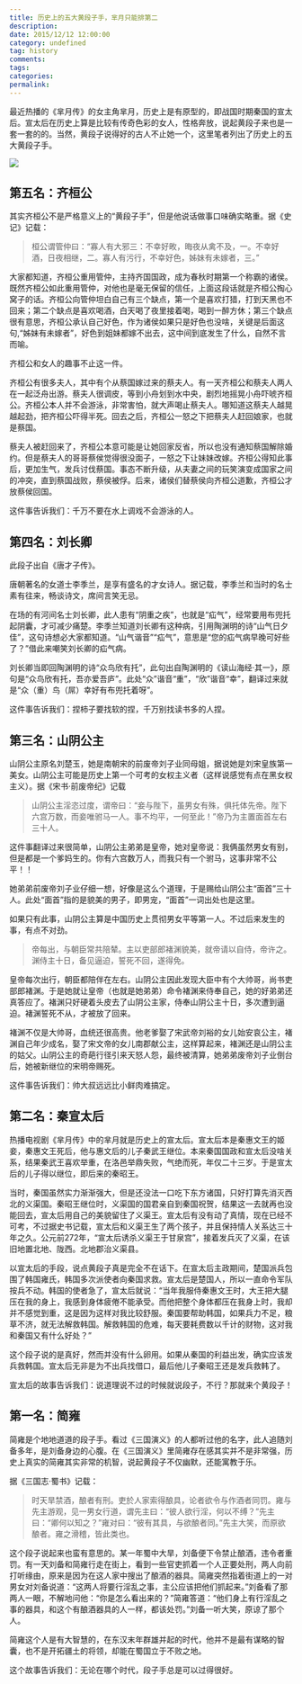 ```yaml
---
title: 历史上的五大黄段子手，芈月只能排第二
description:
date: 2015/12/12 12:00:00
category: undefined
tag: history
comments:
tags:
categories:
permalink:
---
```



最近热播的《芈月传》的女主角芈月，历史上是有原型的，即战国时期秦国的宣太后。宣太后在历史上算是比较有传奇色彩的女人，性格奔放，说起黄段子来也是一套一套的的。当然，黄段子说得好的古人不止她一个，这里笔者列出了历史上的五大黄段子手。

<!--more-->

![](http://upload-images.jianshu.io/upload_images/120563-8542f8611eaa101a.jpg?imageMogr2/auto-orient/strip%7CimageView2/2/w/1240)

## 第五名：齐桓公

其实齐桓公不是严格意义上的“黄段子手”，但是他说话做事口味确实略重。据《史记》记载：

> 桓公谓管仲曰：“寡人有大邪三：不幸好畋，晦夜从禽不及，一。不幸好酒，日夜相继，二。寡人有污行，不幸好色，姊妹有未嫁者，三。”

大家都知道，齐桓公重用管仲，主持齐国国政，成为春秋时期第一个称霸的诸侯。既然齐桓公如此重用管仲，对他也是毫无保留的信任，上面这段话就是齐桓公掏心窝子的话。齐桓公向管仲坦白自己有三个缺点，第一个是喜欢打猎，打到天黑也不回来；第二个缺点是喜欢喝酒，白天喝了夜里接着喝，喝到一醉方休；第三个缺点很有意思，齐桓公承认自己好色，作为诸侯如果只是好色也没啥，关键是后面这句,“姊妹有未嫁者”，好色到姐妹都嫁不出去，这中间到底发生了什么，自然不言而喻。

齐桓公和女人的趣事不止这一件。

齐桓公有很多夫人，其中有个从蔡国嫁过来的蔡夫人。有一天齐桓公和蔡夫人两人在一起泛舟出游。蔡夫人很调皮，等到小舟划到水中央，剧烈地摇晃小舟吓唬齐桓公。齐桓公本人并不会游泳，非常害怕，就大声喝止蔡夫人。哪知道这蔡夫人越晃越起劲，把齐桓公吓得半死。回去之后，齐桓公一怒之下把蔡夫人赶回娘家，也就是蔡国。

蔡夫人被赶回来了，齐桓公本意可能是让她回家反省，所以也没有通知蔡国解除婚约。但是蔡夫人的哥哥蔡侯觉得很没面子，一怒之下让妹妹改嫁。齐桓公得知此事后，更加生气，发兵讨伐蔡国。事态不断升级，从夫妻之间的玩笑演变成国家之间的冲突，直到蔡国战败，蔡侯被俘。后来，诸侯们替蔡侯向齐桓公道歉，齐桓公才放蔡侯回国。

这件事告诉我们：千万不要在水上调戏不会游泳的人。

## 第四名：刘长卿

此段子出自《唐才子传》。

唐朝著名的女道士李季兰，是享有盛名的才女诗人。据记载，李季兰和当时的名士素有往来，畅谈诗文，席间言笑无忌。

在场的有河间名士刘长卿，此人患有“阴重之疾”，也就是“疝气”，经常要用布兜托起阴囊，才可减少痛楚。李季兰知道刘长卿有这种病，引用陶渊明的诗“山气日夕佳”，这句诗想必大家都知道。“山气谐音”“疝气”，意思是“您的疝气病早晚可好些了？”借此来嘲笑刘长卿的疝气病。

刘长卿当即回陶渊明的诗“众鸟欣有托”，此句出自陶渊明的《读山海经·其一》，原句是“众鸟欣有托，吾亦爱吾庐”。此处“众”谐音“重”，“欣”谐音“幸”，翻译过来就是“众（重）鸟（屌）幸好有布兜托着呀”。

这件事告诉我们：捏柿子要找软的捏，千万别找读书多的人捏。

## 第三名：山阴公主

山阴公主原名刘楚玉，她是南朝宋的前废帝刘子业同母姐，据说她是刘宋皇族第一美女。山阴公主可能是历史上第一个可考的女权主义者（这样说感觉有点在黑女权主义）。据《宋书·前废帝纪》记载

>山阴公主淫恣过度，谓帝曰：“妾与陛下，虽男女有殊，俱托体先帝。陛下六宫万数，而妾唯驸马一人。事不均平，一何至此！”帝乃为主置面首左右三十人。

这件事翻译过来很简单，山阴公主弟弟是皇帝，她对皇帝说：我俩虽然男女有别，但是都是一个爹妈生的。你有六宫数万人，而我只有一个驸马，这事非常不公平！！

她弟弟前废帝刘子业仔细一想，好像是这么个道理，于是赐给山阴公主“面首”三十人。此处“面首”指的是貌美的男子，即男宠，“面首”一词出处也是这里。

如果只有此事，山阴公主算是中国历史上贯彻男女平等第一人。不过后来发生的事，有点不对劲。

>帝每出，与朝臣常共陪辇。主以吏部郎褚渊貌美，就帝请以自侍，帝许之。渊侍主十日，备见逼迫，誓死不回，遂得免。

皇帝每次出行，朝臣都陪伴在左右。山阴公主因此发现大臣中有个大帅哥，尚书吏部郎褚渊。于是她就让皇帝（也就是她弟弟）命令褚渊来侍奉自己，她的好弟弟还真答应了。褚渊只好硬着头皮去了山阴公主家，侍奉山阴公主十日，多次遭到逼迫。褚渊誓死不从，才被放了回来。

褚渊不仅是大帅哥，血统还很高贵。他老爹娶了宋武帝刘裕的女儿始安哀公主，褚渊自己年少成名，娶了宋文帝的女儿南郡献公主，这样算起来，褚渊还是山阴公主的姑父。山阴公主的奇葩行径引来天怒人怨，最终被清算，她弟弟废帝刘子业倒台后，她被新继位的宋明帝赐死。

这件事告诉我们：帅大叔远远比小鲜肉难搞定。

## 第二名：秦宣太后

热播电视剧《芈月传》中的芈月就是历史上的宣太后。宣太后本是秦惠文王的姬妾，秦惠文王死后，他与惠文后的儿子秦武王继位。本来秦国国政和宣太后没啥关系，结果秦武王喜欢举重，在洛邑举鼎失败，气绝而死，年仅二十三岁。于是宣太后的儿子得以继位，即后来的秦昭王。

当时，秦国虽然实力渐渐强大，但是还没法一口吃下东方诸国，只好打算先消灭西北的义渠国。秦昭王继位时，义渠国的国君亲自到秦国祝贺，结果这一去就再也没能回去，宣太后用自己的美貌留住了义渠王。宣太后有没有动了真情，现在已经不可考，不过据史书记载，宣太后和义渠王生了两个孩子，并且保持情人关系达三十年之久。公元前272年，“宣太后诱杀义渠王于甘泉宫”，接着发兵灭了义渠，在该旧地置北地、陇西。北地郡治义渠县。

以宣太后的手段，说点黄段子真是完全不在话下。在宣太后主政期间，楚国派兵包围了韩国雍氏，韩国多次派使者向秦国求救。宣太后是楚国人，所以一直命令军队按兵不动。韩国的使者急了，宣太后就说：“当年我服侍秦惠文王时，大王把大腿压在我的身上，我感到身体疲倦不能承受。而他把整个身体都压在我身上时，我却并不感觉到重，这是因为这样对我比较舒服。秦国要帮助韩国，如果兵力不足，粮草不济，就无法解救韩国。解救韩国的危难，每天要耗费数以千计的财物，这对我和秦国又有什么好处？”

这个段子说的是真好，然而并没有什么卵用。如果从秦国的利益出发，确实应该发兵救韩国。宣太后无非是为不出兵找借口，最后他儿子秦昭王还是发兵救韩了。

宣太后的故事告诉我们：说道理说不过的时候就说段子，不行？那就来个黄段子！

## 第一名：简雍

简雍是个地地道道的段子手。看过《三国演义》的人都听过他的名字，此人追随刘备多年，是刘备身边的心腹。在《三国演义》里简雍存在感其实并不是非常强，历史上真实的简雍其实非常的机智，说起黄段子不仅幽默，还能寓教于乐。

据《三国志·蜀书》记载：

>时天旱禁酒，酿者有刑。吏於人家索得酿具，论者欲令与作酒者同罚。雍与先主游观，见一男女行道，谓先主曰：“彼人欲行淫，何以不缚？”先主曰：“卿何以知之？”雍对曰：“彼有其具，与欲酿者同。”先主大笑，而原欲酿者。雍之滑稽，皆此类也。

这个段子说起来也蛮有意思的。某一年蜀中大旱，刘备便下令禁止酿酒，违令者重罚。有一天刘备和简雍行走在街上，看到一些官吏抓着一个人正要处刑，两人向前打听缘由，原来是因为在这人家中搜出了酿酒的器具。简雍突然指着街道上的一对男女对刘备说道：“这两人将要行淫乱之事，主公应该把他们抓起来。”刘备看了那两人一眼，不解地问他：“你是怎么看出来的？”简雍答道：“他们身上有行淫乱之事的器具，和这个有酿酒器具的人一样，都该处罚。”刘备一听大笑，原谅了那个人。

简雍这个人是有大智慧的，在东汉末年群雄并起的时代，他并不是最有谋略的智囊，也不是开拓疆土的将领，却能在蜀国立于不败之地。

这个故事告诉我们：无论在哪个时代，段子手总是可以过得很好。